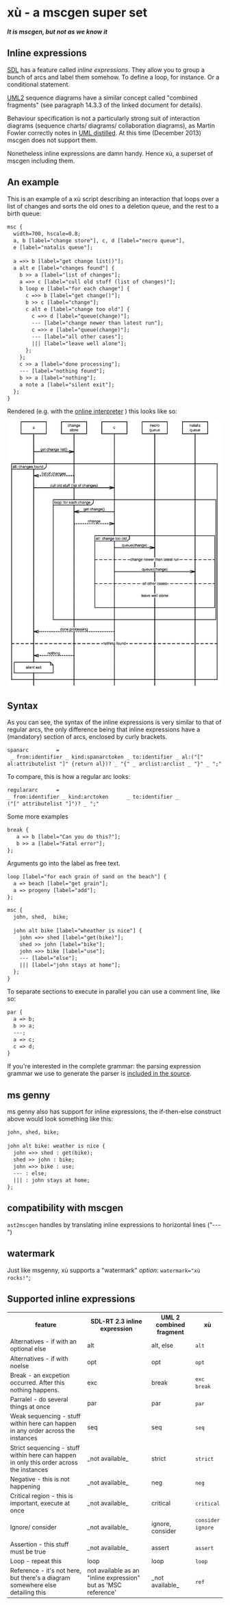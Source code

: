 # xù - a mscgen super set
_**It is mscgen, but not as we know it**_

## Inline expressions
[SDL][2] has a feature called _inline expressions_. They allow you to group a bunch of
arcs and label them somehow. To define a loop, for instance. Or a conditional statement.

[UML2][3] sequence diagrams have a similar concept called "combined fragments" (see
paragraph 14.3.3 of the linked document for details).

Behaviour specification is not a particularly strong suit of interaction diagrams
(sequence charts/ diagrams/ collaboration diagrams), as Martin Fowler
correctly notes in [UML distilled][1]. At this time (December 2013) mscgen does not
support them.

Nonetheless inline expressions are damn handy. Hence xù, a superset of mscgen
including them.

## An example
This is an example of a xù script describing an interaction that loops over
a list of changes and sorts the old ones to a deletion queue, and the
rest to a birth queue:

```mscgen
msc {
  width=700, hscale=0.8;
  a, b [label="change store"], c, d [label="necro queue"],
  e [label="natalis queue"];

  a =>> b [label="get change list()"];
  a alt e [label="changes found"] {
    b >> a [label="list of changes"];
    a =>> c [label="cull old stuff (list of changes)"];
    b loop e [label="for each change"] {
      c =>> b [label="get change()"];
      b >> c [label="change"];
      c alt e [label="change too old"] {
        c =>> d [label="queue(change)"];
        --- [label="change newer than latest run"];
        c =>> e [label="queue(change)"];
        --- [label="all other cases"];
        ||| [label="leave well alone"];
      };
    };
    c >> a [label="done processing"];
    --- [label="nothing found"];
    b >> a [label="nothing"];
    a note a [label="silent exit"];
  };
}
```

Rendered (e.g. with the [online interpreter](https://sverweij.github.io/mscgen_js/index.html?utm_source=wikum.xu&lang=xu&msc=msc%20{%0A%20%20width%3D700%2C%20hscale%3D0.8%3B%0A%20%20a%2C%20b%20[label%3D%22change%20store%22]%2C%20c%2C%20d%20[label%3D%22necro%20queue%22]%2C%0A%20%20e%20[label%3D%22natalis%20queue%22]%3B%0A%0A%20%20a%20%3D%3E%3E%20b%20[label%3D%22get%20change%20list%28%29%22]%3B%0A%20%20a%20alt%20e%20[label%3D%22changes%20found%22]%20{%0A%20%20%20%20b%20%3E%3E%20a%20[label%3D%22list%20of%20changes%22]%3B%0A%20%20%20%20a%20%3D%3E%3E%20c%20[label%3D%22cull%20old%20stuff%20%28list%20of%20changes%29%22]%3B%0A%20%20%20%20b%20loop%20e%20[label%3D%22for%20each%20change%22]%20{%0A%20%20%20%20%20%20c%20%3D%3E%3E%20b%20[label%3D%22get%20change%28%29%22]%3B%0A%20%20%20%20%20%20b%20%3E%3E%20c%20[label%3D%22change%22]%3B%0A%20%20%20%20%20%20c%20alt%20e%20[label%3D%22change%20too%20old%22]%20{%0A%20%20%20%20%20%20%20%20c%20%3D%3E%3E%20d%20[label%3D%22queue%28change%29%22]%3B%0A%20%20%20%20%20%20%20%20---%20[label%3D%22change%20newer%20than%20latest%20run%22]%3B%0A%20%20%20%20%20%20%20%20c%20%3D%3E%3E%20e%20[label%3D%22queue%28change%29%22]%3B%0A%20%20%20%20%20%20%20%20---%20[label%3D%22all%20other%20cases%22]%3B%0A%20%20%20%20%20%20%20%20|||%20[label%3D%22leave%20well%20alone%22]%3B%0A%20%20%20%20%20%20}%3B%0A%20%20%20%20}%3B%0A%20%20%20%20c%20%3E%3E%20a%20[label%3D%22done%20processing%22]%3B%0A%20%20%20%20---%20[label%3D%22nothing%20found%22]%3B%0A%20%20%20%20b%20%3E%3E%20a%20[label%3D%22nothing%22]%3B%0A%20%20%20%20a%20note%20a%20[label%3D%22silent%20exit%22]%3B%0A%20%20}%3B%0A}) ) this looks like so:

![rendered](xusample.png)

## Syntax
As you can see, the syntax of the inline expressions is very similar to that
of regular arcs, the only difference being that inline expressions have a (mandatory)
section of arcs, enclosed by curly brackets.

```peg
spanarc         =
 _ from:identifier _ kind:spanarctoken _ to:identifier _ al:("[" al:attributelist "]" {return al})? _ "{" _ arclist:arclist _ "}" _ ";"
```

To compare, this is how a regular arc looks:
```peg
regulararc      =
_ from:identifier _ kind:arctoken      _ to:identifier _                       ("[" attributelist "]")? _ ";"
```

Some more examples
```mscgen
break {
   a => b [label="Can you do this?"];
   b >> a [label="Fatal error"];
};
```

Arguments go into the label as free text.
```mscgen
loop [label="for each grain of sand on the beach"] {
  a => beach [label="get grain"];
  a => progeny [label="add"];
};
```

```mscgen
msc {
  john, shed,  bike;

  john alt bike [label="wheather is nice"] {
    john =>> shed [label="get(bike)"];
    shed >> john [label="bike"];
    john =>> bike [label="use"];
    --- [label="else"];
    ||| [label="john stays at home"];
  };
}
```

To separate sections to execute in parallel you can use a comment line, like so:
```mscgen
par {
  a => b;
  b >> a;
  ---;
  a => c;
  c => d;
}
```

If you're interested in the complete grammar: the parsing expression grammar we
use to generate the parser is [included in the source][4].

## ms genny
ms genny also has support for inline expressions, the if-then-else construct above
would look something like this:

```msgenny
john, shed, bike;

john alt bike: weather is nice {
  john =>> shed : get(bike);
  shed >> john : bike;
  john =>> bike : use;
  --- : else;
  ||| : john stays at home;
};
```

## compatibility with mscgen
```ast2mscgen``` handles by translating inline expressions to horizontal lines ("---")

## watermark
Just like msgenny, xù supports a "watermark" _option_: ```watermark="xù rocks!"```;


## Supported inline expressions

<table>
    <tr><th>feature</th><th>SDL-RT 2.3 inline expression</th><th>UML 2 combined fragment</th><th>xù</th></tr>
    <tr>
        <td>Alternatives - if with an optional else</td>
        <td>alt</td>
        <td>alt, else</td>
        <td><code>alt</code></td>
    </tr>
    <tr>
        <td>Alternatives - if with noelse</td>
        <td>opt</td>
        <td>opt</td>
        <td><code>opt</code></td>
    </tr>
    <tr>
        <td>Break - an excpetion occurred. After this nothing happens.</td>
        <td>exc</td>
        <td>break</td>
        <td><code>exc</code><br>
        <code>break</code>
        </td>
    </tr>
    <tr>
        <td>Parralel - do several things at once</td>
        <td>par</td>
        <td>par</td>
        <td><code>par</code></td>
    </tr>
    <tr>
        <td>Weak sequencing - stuff within here can happen in any order across the instances</td>
        <td>seq</td>
        <td>seq</td>
        <td><code>seq</code></td>
    </tr>
    <tr>
        <td>Strict sequencing - stuff within here can happen in only this order across the instances</td>
        <td>_not available_</td>
        <td>strict</td>
        <td><code>strict</td>
    </tr>
    <tr>
        <td>Negative - this is not happening</td>
        <td>_not available_</td>
        <td>neg</td>
        <td><code>neg</code></td>
    </tr>
    <tr>
        <td>Critical region - this is important, execute at once</td>
        <td>_not available_</td>
        <td>critical</td>
        <td><code>critical</code></td>
    </tr>
    <tr>
        <td>Ignore/ consider</td>
        <td>_not available_</td>
        <td>ignore, consider</td>
        <td><code>consider</code><br>
        <code>ignore<code>
        </td>
    </tr>
    <tr>
        <td>Assertion - this stuff must be true</td>
        <td>_not available_</td>
        <td>assert</td>
        <td><code>assert</code></td>
    </tr>
    <tr>
        <td>Loop - repeat this</td>
        <td>loop</td>
        <td>loop</td>
        <td><code>loop</code></td>
    </tr>
    <tr>
        <td>Reference - it's not here, but there's a diagram somewhere else detailing this</td>
        <td>not available as an "inline expression" but as 'MSC reference'</td>
        <td>_not available_</td>
        <td><code>ref</code></td>
    </tr>
</table>


[1]: http://my.safaribooksonline.com/book/software-engineering-and-development/uml/0321193687/sequence-diagrams/ch04lev1sec4
[2]: http://www.sdl-rt.org/standard/V2.3/html/index.htm
[3]: http://www.omg.org/spec/UML/2.4.1/Superstructure/PDF/
[4]: ../src/script/parse/peg/xuparser.pegjs
